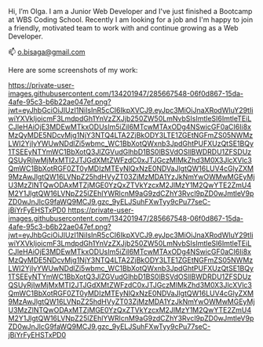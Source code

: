  Hi, I’m Olga.
 I am a Junior Web Developer and I've just finished a Bootcamp at WBS Coding School.
 Recently I am looking for a job and I'm happy to join a friendly, motivated team to work with and continue growing as a Web Developer.

 
📫 o.bisaga@gmail.com


Here are some screenshots of my work:

[https://private-user-images.githubusercontent.com/134201947/285667548-06f0d867-15da-4afe-95c3-b6b22ae047ef.png?jwt=eyJhbGciOiJIUzI1NiIsInR5cCI6IkpXVCJ9.eyJpc3MiOiJnaXRodWIuY29tIiwiYXVkIjoicmF3LmdpdGh1YnVzZXJjb250ZW50LmNvbSIsImtleSI6ImtleTEiLCJleHAiOjE3MDEwMTkxODUsIm5iZiI6MTcwMTAxODg4NSwicGF0aCI6Ii8xMzQyMDE5NDcvMjg1NjY3NTQ4LTA2ZjBkODY3LTE1ZGEtNGFmZS05NWMzLWI2YjIyYWUwNDdlZi5wbmc_WC1BbXotQWxnb3JpdGhtPUFXUzQtSE1BQy1TSEEyNTYmWC1BbXotQ3JlZGVudGlhbD1BS0lBSVdOSllBWDRDU1ZFSDUzQSUyRjIwMjMxMTI2JTJGdXMtZWFzdC0xJTJGczMlMkZhd3M0X3JlcXVlc3QmWC1BbXotRGF0ZT0yMDIzMTEyNlQxNzE0NDVaJlgtQW16LUV4cGlyZXM9MzAwJlgtQW16LVNpZ25hdHVyZT03ZjMzMDA1YzJkNmYwOWMwMGEyMjU3MzZlNTQwODAxMTZjMGE0YzQxZTVkYzcxM2JlMzY1M2QwYTE2ZmU4M2Y1JlgtQW16LVNpZ25lZEhlYWRlcnM9aG9zdCZhY3Rvcl9pZD0wJmtleV9pZD0wJnJlcG9faWQ9MCJ9.gzc_9yELJSuhFXwTyy9cPu77seC-jBiYrFyEHSTxPD0
](https://private-user-images.githubusercontent.com/134201947/285667548-06f0d867-15da-4afe-95c3-b6b22ae047ef.png?jwt=eyJhbGciOiJIUzI1NiIsInR5cCI6IkpXVCJ9.eyJpc3MiOiJnaXRodWIuY29tIiwiYXVkIjoicmF3LmdpdGh1YnVzZXJjb250ZW50LmNvbSIsImtleSI6ImtleTEiLCJleHAiOjE3MDEwMTkxODUsIm5iZiI6MTcwMTAxODg4NSwicGF0aCI6Ii8xMzQyMDE5NDcvMjg1NjY3NTQ4LTA2ZjBkODY3LTE1ZGEtNGFmZS05NWMzLWI2YjIyYWUwNDdlZi5wbmc_WC1BbXotQWxnb3JpdGhtPUFXUzQtSE1BQy1TSEEyNTYmWC1BbXotQ3JlZGVudGlhbD1BS0lBSVdOSllBWDRDU1ZFSDUzQSUyRjIwMjMxMTI2JTJGdXMtZWFzdC0xJTJGczMlMkZhd3M0X3JlcXVlc3QmWC1BbXotRGF0ZT0yMDIzMTEyNlQxNzE0NDVaJlgtQW16LUV4cGlyZXM9MzAwJlgtQW16LVNpZ25hdHVyZT03ZjMzMDA1YzJkNmYwOWMwMGEyMjU3MzZlNTQwODAxMTZjMGE0YzQxZTVkYzcxM2JlMzY1M2QwYTE2ZmU4M2Y1JlgtQW16LVNpZ25lZEhlYWRlcnM9aG9zdCZhY3Rvcl9pZD0wJmtleV9pZD0wJnJlcG9faWQ9MCJ9.gzc_9yELJSuhFXwTyy9cPu77seC-jBiYrFyEHSTxPD0)https://private-user-images.githubusercontent.com/134201947/285667548-06f0d867-15da-4afe-95c3-b6b22ae047ef.png?jwt=eyJhbGciOiJIUzI1NiIsInR5cCI6IkpXVCJ9.eyJpc3MiOiJnaXRodWIuY29tIiwiYXVkIjoicmF3LmdpdGh1YnVzZXJjb250ZW50LmNvbSIsImtleSI6ImtleTEiLCJleHAiOjE3MDEwMTkxODUsIm5iZiI6MTcwMTAxODg4NSwicGF0aCI6Ii8xMzQyMDE5NDcvMjg1NjY3NTQ4LTA2ZjBkODY3LTE1ZGEtNGFmZS05NWMzLWI2YjIyYWUwNDdlZi5wbmc_WC1BbXotQWxnb3JpdGhtPUFXUzQtSE1BQy1TSEEyNTYmWC1BbXotQ3JlZGVudGlhbD1BS0lBSVdOSllBWDRDU1ZFSDUzQSUyRjIwMjMxMTI2JTJGdXMtZWFzdC0xJTJGczMlMkZhd3M0X3JlcXVlc3QmWC1BbXotRGF0ZT0yMDIzMTEyNlQxNzE0NDVaJlgtQW16LUV4cGlyZXM9MzAwJlgtQW16LVNpZ25hdHVyZT03ZjMzMDA1YzJkNmYwOWMwMGEyMjU3MzZlNTQwODAxMTZjMGE0YzQxZTVkYzcxM2JlMzY1M2QwYTE2ZmU4M2Y1JlgtQW16LVNpZ25lZEhlYWRlcnM9aG9zdCZhY3Rvcl9pZD0wJmtleV9pZD0wJnJlcG9faWQ9MCJ9.gzc_9yELJSuhFXwTyy9cPu77seC-jBiYrFyEHSTxPD0
